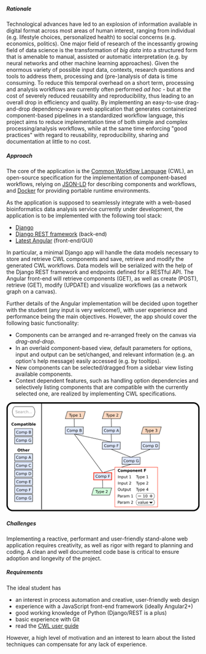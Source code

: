##### Rationale
Technological advances have led to an explosion of information available in digital format across 
most areas of human interest, ranging from individual (e.g. lifestyle choices, personalized health) 
to social concerns (e.g. economics, politics). One major field of research of the incessantly 
growing field of data science is the transformation of _big data_ into a structured form that is 
amenable to manual, assisted or automatic interpretation (e.g. by neural networks and other machine 
learning approaches). Given the enormous variety of possible input data, contexts, research 
questions and tools to address them, processing and (pre-)analysis of data is time consuming. To 
reduce this temporal overhead on a short term, processing and analysis workflows are currently often 
performed _ad hoc_ - but at the cost of severely reduced reusability and reproducibility, thus 
leading to an overall drop in efficiency and quality. By implementing an easy-to-use drag-and-drop 
dependency-aware web application that generates containerized component-based pipelines in a 
standardized workflow language, this project aims to reduce implementation time of both simple and 
complex processing/analysis workflows, while at the same time enforcing "good practices" with regard 
to reusability, reproducibility, sharing and documentation at little to no cost.

##### Approach
The core of the application is the [Common Workflow 
Language](https://github.com/common-workflow-language/common-workflow-language) (CWL), an 
open-source specification for the implementation of component-based workflows, relying on 
[JSON-LD](http://json-ld.org) for describing components and workflows, and 
[Docker](https://www.docker.com/) for providing portable runtime environments.

As the application is supposed to seamlessly integrate with a web-based bioinformatics data analysis 
service currently under development, the application is to be implemented with the following tool 
stack:

- [Django](https://www.djangoproject.com/)
- [Django REST framework](http://www.django-rest-framework.org/) (back-end)
- [Latest Angular](https://angular.io/) (front-end/GUI) 

In particular, a minimal Django app will handle the data models necessary to store and retrieve CWL 
components and save, retrieve and modify the generated CWL workflows. Data models will be serialized 
with the help of the Django REST framework and endpoints defined for a RESTful API. The Angular 
front-end will retrieve components (GET), as well as create (POST), retrieve (GET), modify (UPDATE) 
and visualize workflows (as a network graph on a canvas).

Further details of the Angular implementation will be decided upon together with the student (any 
input is very welcome!), with user experience and performance being the main objectives. However, 
the app should cover the following basic functionality:

- Components can be arranged and re-arranged freely on the canvas via _drag-and-drop_.
- In an overlaid component-based view, default parameters for options, input and output can be 
  set/changed, and relevant information (e.g. an option's help message) easily accessed (e.g. by 
  tooltips).
- New components can be selected/dragged from a sidebar view listing available components.
- Context dependent features, such as handling option dependencies and selectively listing 
  components that are compatible with the currently selected one, are realized by implementing CWL 
  specifications.

![CWL workflow creator prototype](data/projects/images/cwl-workflow-creater_canvas.png)

##### Challenges
Implementing a reactive, performant and user-friendly stand-alone web application requires 
creativity, as well as rigor with regard to planning and coding. A clean and well documented code 
base is critical to ensure adoption and longevity of the project.

##### Requirements
The ideal student has

- an interest in process automation and creative, user-friendly web design
- experience with a JavaScript front-end framework (ideally Angular2+)
- good working knowledge of Python (Django/REST is a plus)
- basic experience with Git
- read the [CWL user guide](http://www.commonwl.org/v1.0/UserGuide.html)

However, a high level of motivation and an interest to learn about the listed techniques can 
compensate for any lack of experience.
